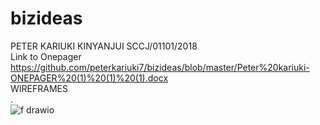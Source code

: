 # bizideas
PETER KARIUKI KINYANJUI   SCCJ/01101/2018  </br>
Link to Onepager  https://github.com/peterkariuki7/bizideas/blob/master/Peter%20kariuki-ONEPAGER%20(1)%20(1)%20(1).docx<br>
WIREFRAMES<BR>.  <BR>
![f drawio](https://user-images.githubusercontent.com/40104488/198881948-1050338f-ebaf-49ce-97a9-20fd2239727b.png)
